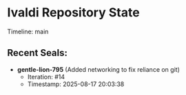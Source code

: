 # Ivaldi Repository State

Timeline: main

## Recent Seals:

- **gentle-lion-795** (Added networking to fix reliance on git)
  - Iteration: #14
  - Timestamp: 2025-08-17 20:03:38

